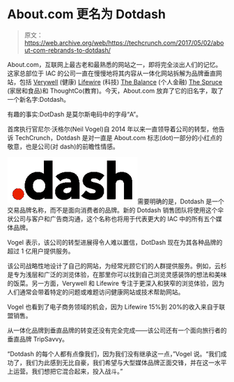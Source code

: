 # About.com 更名为 Dotdash 

> 原文：<https://web.archive.org/web/https://techcrunch.com/2017/05/02/about-com-rebrands-to-dotdash/>

About.com，互联网上最古老和最熟悉的网站之一，即将完全淡出人们的记忆。这家总部位于 IAC 的公司一直在慢慢地将其内容从一体化网站拆解为品牌垂直网站，包括 [Verywell](https://web.archive.org/web/20230407053339/https://techcrunch.com/2016/04/26/about-com-launches-verywell-a-standalone-brand-focused-on-health/) (健康) [Lifewire](https://web.archive.org/web/20230407053339/https://techcrunch.com/2016/10/25/about-com-launches-lifewire-a-tech-information-website/) (科技) [The Balance](https://web.archive.org/web/20230407053339/https://techcrunch.com/2016/09/06/about-com-launches-the-balance-a-personal-finance-website-for-everyone/) (个人金融) [The Spruce](https://web.archive.org/web/20230407053339/https://techcrunch.com/2017/02/22/about-com-launches-the-spruce-a-standalone-site-for-home-decor-and-food/) (家居和食品)和 ThoughtCo(教育)。今天，About.com 放弃了它的旧名字，取了一个新名字:Dotdash。

有趣的事实:DotDash 是莫尔斯电码中的字母“A”。

首席执行官尼尔·沃格尔(Neil Vogel)自 2014 年以来一直领导着公司的转型，他告诉 TechCrunch，Dotdash 是对一直是 About.com 标志(dot)一部分的小红点的敬意，也是公司(对 dash)的前瞻性情感。

![](img/b945e74388126c012cf0896e48585457.png)需要明确的是，Dotdash 是一个交易品牌名称，而不是面向消费者的品牌。新的 Dotdash 销售团队将使用这个伞状公司与客户和广告商沟通，这个名称也将用于代表更大的 IAC 中的所有五个媒体品牌。

Vogel 表示，该公司的转型进展得令人难以置信，DotDash 现在为其各种品牌的超过 1 亿用户提供服务。

该公司战略性地设计了自己的网站，为经常光顾它们的人群提供服务。例如，云杉是专为浅层和广泛的浏览体验，在那里你可以找到自己浏览灵感装饰的想法和美味的饭菜。另一方面，Verywell 和 Lifewire 专注于更深入和狭窄的浏览体验，因为人们通常会带着特定的问题或难题访问健康网站或技术帮助网站。

Vogel 也看到了电子商务领域的机会，因为 Lifewire 15%到 20%的收入来自于联盟销售。

从一体化品牌到垂直品牌的转变还没有完全完成——该公司还有一个面向旅行者的垂直品牌 TripSavvy。

“Dotdash 的每个人都有点像我们，因为我们没有继承这一点，”Vogel 说。“我们成功了，我们为此感到无比自豪，我们希望与大型媒体品牌正面交锋，并在这一水平上运营。我们想把它混合起来，投入战斗。”